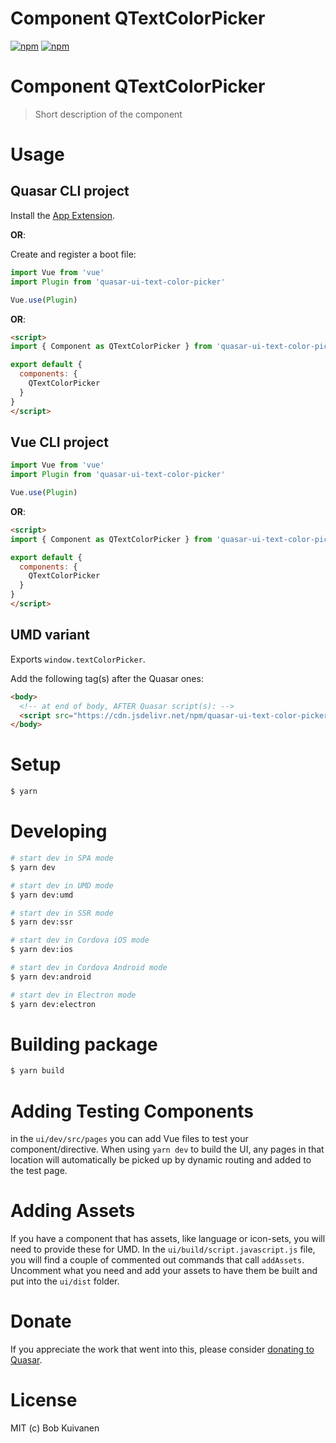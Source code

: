 # Component QTextColorPicker

[![npm](https://img.shields.io/npm/v/quasar-ui-text-color-picker.svg?label=quasar-ui-text-color-picker)](https://www.npmjs.com/package/quasar-ui-text-color-picker)
[![npm](https://img.shields.io/npm/dt/quasar-ui-text-color-picker.svg)](https://www.npmjs.com/package/quasar-ui-text-color-picker)

# Component QTextColorPicker
> Short description of the component


# Usage

## Quasar CLI project

Install the [App Extension](../app-extension).

**OR**:

Create and register a boot file:

```js
import Vue from 'vue'
import Plugin from 'quasar-ui-text-color-picker'

Vue.use(Plugin)
```

**OR**:

```html
<script>
import { Component as QTextColorPicker } from 'quasar-ui-text-color-picker'

export default {
  components: {
    QTextColorPicker
  }
}
</script>
```

## Vue CLI project

```js
import Vue from 'vue'
import Plugin from 'quasar-ui-text-color-picker'

Vue.use(Plugin)
```

**OR**:

```html
<script>
import { Component as QTextColorPicker } from 'quasar-ui-text-color-picker'

export default {
  components: {
    QTextColorPicker
  }
}
</script>
```

## UMD variant

Exports `window.textColorPicker`.

Add the following tag(s) after the Quasar ones:

```html
<body>
  <!-- at end of body, AFTER Quasar script(s): -->
  <script src="https://cdn.jsdelivr.net/npm/quasar-ui-text-color-picker/dist/index.umd.min.js"></script>
</body>
```

# Setup
```bash
$ yarn
```

# Developing
```bash
# start dev in SPA mode
$ yarn dev

# start dev in UMD mode
$ yarn dev:umd

# start dev in SSR mode
$ yarn dev:ssr

# start dev in Cordova iOS mode
$ yarn dev:ios

# start dev in Cordova Android mode
$ yarn dev:android

# start dev in Electron mode
$ yarn dev:electron
```

# Building package
```bash
$ yarn build
```

# Adding Testing Components
in the `ui/dev/src/pages` you can add Vue files to test your component/directive. When using `yarn dev` to build the UI, any pages in that location will automatically be picked up by dynamic routing and added to the test page.

# Adding Assets
If you have a component that has assets, like language or icon-sets, you will need to provide these for UMD. In the `ui/build/script.javascript.js` file, you will find a couple of commented out commands that call `addAssets`. Uncomment what you need and add your assets to have them be built and put into the `ui/dist` folder.

# Donate
If you appreciate the work that went into this, please consider [donating to Quasar](https://donate.quasar.dev).

# License
MIT (c) Bob Kuivanen
